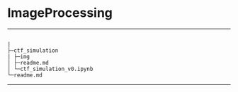# ImageProcessing

----
```

|
├─ctf_simulation
| ├─img
│ ├─readme.md
│ └─ctf_simulation_v0.ipynb
└─readme.md

```
----

